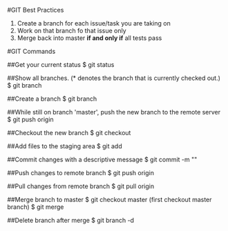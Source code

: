 #GIT Best Practices
1. Create a branch for each issue/task you are taking on
2. Work on that branch fo that issue only
3. Merge back into master **if and only if** all tests pass

#GIT Commands

##Get your current status
	$ git status

##Show all branches. (* denotes the branch that is currently checked out.)
	$ git branch

##Create a branch
	$ git branch <name of branch>

##While still on branch 'master', push the new branch to the remote server
	$ git push origin <name of branch>

##Checkout the new branch
	$ git checkout <name of branch>

##Add files to the staging area
	$ git add <filename>

##Commit changes with a descriptive message
	$ git commit -m "<message>"

##Push changes to remote branch
	$ git push origin <name of branch>

##Pull changes from remote branch
	$ git pull origin <name of branch>
	
##Merge branch to master
	$ git checkout master (first checkout master branch)
	$ git merge <name of branch>
	
##Delete branch after merge
	$ git branch -d <name of branch>

